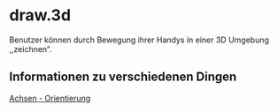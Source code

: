 # draw.3d

Benutzer können durch Bewegung ihrer Handys in einer 3D Umgebung ,,zeichnen”.

## Informationen zu verschiedenen Dingen
[Achsen - Orientierung](https://developer.mozilla.org/en-US/docs/Web/Guide/Events/Orientation_and_motion_data_explained)
